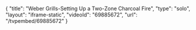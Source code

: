 {
    "title": "Weber Grills-Setting Up a Two-Zone Charcoal Fire",
    "type": "solo",
    "layout": "iframe-static",
    "videoId": "69885672",
    "url": "\/tvpembed\/69885672"
}